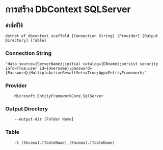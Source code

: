 # การสร้าง DbContext SQLServer
### คำสั่งที่ใช้
```
dotnet ef dbcontext scaffold [Connection String] [Provider] [Output Directory] [Table]
```
### Connection String
```
"data source={ServerName};initial catalog={DBname};persist security info=True;user id={Username};password={Password};MultipleActiveResultSets=True;App=EntityFramework;" 
``` 
### Provider
```
    Microsoft.EntityFrameworkCore.SqlServer
```
### Output Directory
```
    --output-dir [Folder Name]
```
### Table
```
    -t [Shcema].[TableName],[Shcema].[TableName]
```